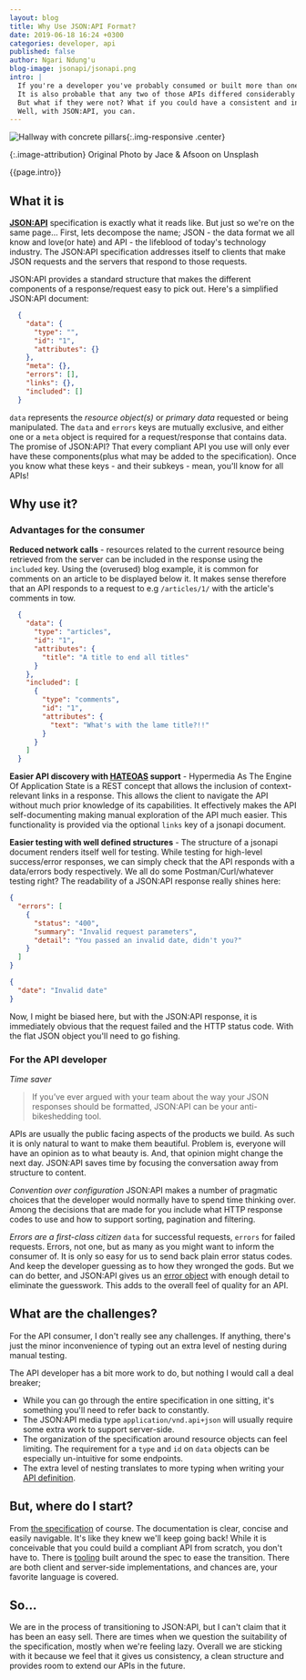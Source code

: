 ```yaml
---
layout: blog
title: Why Use JSON:API Format?
date: 2019-06-18 16:24 +0300
categories: developer, api
published: false
author: Ngari Ndung'u
blog-image: jsonapi/jsonapi.png
intro: |
  If you're a developer you've probably consumed or built more than one API.
  It is also probable that any two of those APIs differed considerably in how their requests and responses are structured.
  But what if they were not? What if you could have a consistent and instantly recognizable structure?
  Well, with JSON:API, you can.
---
```

![Hallway with concrete pillars](/assets/images/blog/{{page.blog-image}}){:.img-responsive .center}

{:.image-attribution}
Original Photo by Jace & Afsoon on Unsplash

{{page.intro}}
## What it is
[**JSON:API**](https://jsonapi.org/format/) specification is exactly what it reads like. But just so we're on the same page...
First, lets decompose the name; JSON - the data format we all know and love(or hate) and API - the lifeblood of today's technology industry.
The JSON:API specification addresses itself to clients that make JSON requests and the servers that respond to those requests.

JSON:API provides a standard structure that makes the different components of a response/request easy to pick out. Here's a simplified JSON:API document:
``` json
  {
    "data": {
      "type": "",
      "id": "1",
      "attributes": {}
    },
    "meta": {},
    "errors": [],
    "links": {},
    "included": []
  }
``` 
`data` represents the *resource object(s)* or *primary data* requested or being manipulated.
The `data` and `errors` keys are mutually exclusive, and either one or a `meta` object is required for a request/response that contains data.
The promise of JSON:API? That every compliant API you use will only ever have these components(plus what may be added to the specification).
Once you know what these keys - and their subkeys - mean, you'll know for all APIs!

## Why use it?
### Advantages for the consumer
**Reduced network calls** - resources related to the current resource being retrieved from the server can be included in the response using the `included` key.
Using the (overused) blog example, it is common for comments on an article to be displayed below it.
It makes sense therefore that an API responds to a request to e.g `/articles/1/` with the article's comments in tow.
``` json
  {
    "data": {
      "type": "articles",
      "id": "1",
      "attributes": {
        "title": "A title to end all titles"
      }
    },
    "included": [
      {
        "type": "comments",
        "id": "1",
        "attributes": {
          "text": "What's with the lame title?!!"
        }
      }
    ]
  }
```
**Easier API discovery with [HATEOAS](https://restfulapi.net/hateoas/) support** - 
Hypermedia As The Engine Of Application State is a REST concept that allows the inclusion of context-relevant links in a response.
This allows the client to navigate the API without much prior knowledge of its capabilities.
It effectively makes the API self-documenting making manual exploration of the API much easier.
This functionality is provided via the optional `links` key of a jsonapi document.

**Easier testing with well defined structures** - 
The structure of a jsonapi document renders itself well for testing.
While testing for high-level success/error responses, we can simply check that the API responds with a data/errors body respectively.
We all do some Postman/Curl/whatever testing right? The readability of a JSON:API response really shines here:
``` json
{
  "errors": [
    {
      "status": "400",
      "summary": "Invalid request parameters",
      "detail": "You passed an invalid date, didn't you?"
    }
  ]
}
```
``` json
{
  "date": "Invalid date"
}
```
Now, I might be biased here, but with the JSON:API response, it is immediately obvious that the request failed and the HTTP status code.
With the flat JSON object you'll need to go fishing.

### For the API developer
*Time saver*
> If you’ve ever argued with your team about the way your JSON responses should be formatted, JSON:API can be your anti-bikeshedding tool.

APIs are usually the public facing aspects of the products we build. As such it is only natural to want to make them beautiful.
Problem is, everyone will have an opinion as to what beauty is. And, that opinion might change the next day.
JSON:API saves time by focusing the conversation away from structure to content.

*Convention over configuration*
JSON:API makes a number of pragmatic choices that the developer would normally have to spend time thinking over.
Among the decisions that are made for you include what HTTP response codes to use and how to support sorting, pagination and filtering.

*Errors are a first-class citizen*
`data` for successful requests, `errors` for failed requests.
Errors, not one, but as many as you might want to inform the consumer of.
It is only so easy for us to send back plain error status codes. And keep the developer guessing as to how they wronged the gods.
But we can do better, and JSON:API gives us an [error object](https://jsonapi.org/format/1.1/#errors) with enough detail to eliminate the guesswork.
This adds to the overall feel of quality for an API.

## What are the challenges?
For the API consumer, I don't really see any challenges.
If anything, there's just the minor inconvenience of typing out an extra level of nesting during manual testing.

The API developer has a bit more work to do, but nothing I would call a deal breaker;
- While you can go through the entire specification in one sitting, it's something you'll need to refer back to constantly.
- The JSON:API media type `application/vnd.api+json` will usually require some extra work to support server-side.
- The organization of the specification around resource objects can feel limiting. The requirement for a `type` and `id` on `data` objects can be especially un-intuitive for some endpoints.
- The extra level of nesting translates to more typing when writing your [API definition](2019-02-21-open-api-swagger.md).

## But, where do I start?
From [the specification](https://jsonapi.org/format) of course.
The documentation is clear, concise and easily navigable. It's like they knew we'll keep going back!
While it is conceivable that you could build a compliant API from scratch, you don't have to.
There is [tooling](https://jsonapi.org/implementations/) built around the spec to ease the transition.
There are both client and server-side implementations, and chances are, your favorite language is covered.

## So...
We are in the process of transitioning to JSON:API, but I can't claim that it has been an easy sell.
There are times when we question the suitability of the specification, mostly when we're feeling lazy.
Overall we are sticking with it because we feel that it gives us consistency, a clean structure and provides room to extend our APIs in the future.